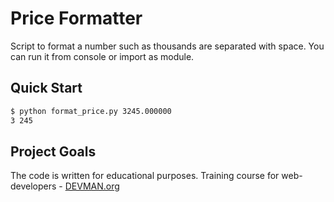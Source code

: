 # Price Formatter

Script to format a number such as thousands are separated with space. You can run it from console or import as module.

## Quick Start

```bash
$ python format_price.py 3245.000000
3 245
```

## Project Goals

The code is written for educational purposes. Training course for web-developers - [DEVMAN.org](https://devman.org)
